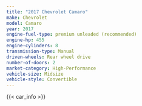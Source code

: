 ```yaml
---
title: "2017 Chevrolet Camaro"
make: Chevrolet
model: Camaro
year: 2017
engine-fuel-type: premium unleaded (recommended)
engine-hp: 455
engine-cylinders: 8
transmission-type: Manual
driven-wheels: Rear wheel drive
number-of-doors: 2
market-category: High-Performance
vehicle-size: Midsize
vehicle-style: Convertible
---
```


{{< car_info >}}
